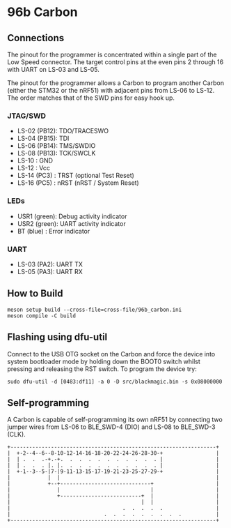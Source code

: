 # 96b Carbon

## Connections

The pinout for the programmer is concentrated within a single part of
the Low Speed connector. The target control pins at the even pins 2
through 16 with UART on LS-03 and LS-05.

The pinout for the programmer allows a Carbon to program another Carbon
(either the STM32 or the nRF51) with adjacent pins from LS-06 to LS-12.
The order matches that of the SWD pins for easy hook up.

### JTAG/SWD

* LS-02 (PB12): TDO/TRACESWO
* LS-04 (PB15): TDI
* LS-06 (PB14): TMS/SWDIO
* LS-08 (PB13): TCK/SWCLK
* LS-10       : GND
* LS-12       : Vcc
* LS-14 (PC3) : TRST (optional Test Reset)
* LS-16 (PC5) : nRST (nRST / System Reset)

### LEDs

* USR1 (green): Debug activity indicator
* USR2 (green): UART activity indicator
* BT (blue)   : Error indicator

### UART

* LS-03 (PA2): UART TX
* LS-05 (PA3): UART RX

## How to Build

    meson setup build --cross-file=cross-file/96b_carbon.ini
    meson compile -C build

## Flashing using dfu-util

Connect to the USB OTG socket on the Carbon and force the device into
system bootloader mode by holding down the BOOT0 switch whilst pressing
and releasing the RST switch. To program the device try:

    sudo dfu-util -d [0483:df11] -a 0 -D src/blackmagic.bin -s 0x08000000

## Self-programming

A Carbon is capable of self-programming its own nRF51 by connecting two
jumper wires from LS-06 to BLE_SWD-4 (DIO) and LS-08 to BLE_SWD-3 (CLK).

    +------------------------------------------------------------------+
    |  +-2--4--6--8-10-12-14-16-18-20-22-24-26-28-30-+                 |
    |  | .  .  .-+.-+.  .  .  .  .  .  .  .  .  .  . |                 |
    |  | .  .  . |. |.  .  .  .  .  .  .  .  .  .  . |                 |
    |  +-1--3--5-|7-|9-11-13-15-17-19-21-23-25-27-29-+                 |
    |            |  |                                                  |
    |            +--+-----------------------------+                    |
    |               |                             |                    |
    |               +--------------------------+  |                    |
    |                                          |  |                    |
    |                                    .  .  .  .  .                 |
    |                              .  .  .  .  .  .  .  .  .           |
    +------------------------------------------------------------------+
